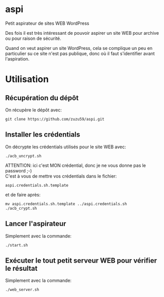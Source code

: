 # aspi
Petit aspirateur de sites WEB WordPress

Des fois il est très intéressant de pouvoir aspirer un site WEB pour archive ou pour raison de sécurité.

Quand on veut aspirer un site WordPress, cela se complique un peu en particulier su ce site n'est pas publique, donc où il faut s'identifier avant l'aspiration.


# Utilisation

## Récupération du dépôt
On récupère le dépôt avec:
```
git clone https://github.com/zuzu59/aspi.git
```

## Installer les crédentials
On décrypte les crédentials utilisés pour le site WEB avec:
```
./acb_uncrypt.sh
```
ATTENTION: ici c'est MON crédential, donc je ne vous donne pas le password ;-)<br>
C'est à vous de mettre vos crédentials dans le fichier:

```
aspi.credentials.sh.template
```
et de faire après:

```
mv aspi.credentials.sh.template ../aspi.credentials.sh
./acb_crypt.sh
```

## Lancer l'aspirateur
Simplement avec la commande:
```
./start.sh
```

## Exécuter le tout petit serveur WEB pour vérifier le résultat
Simplement avec la commande:
```
./web_server.sh
```






